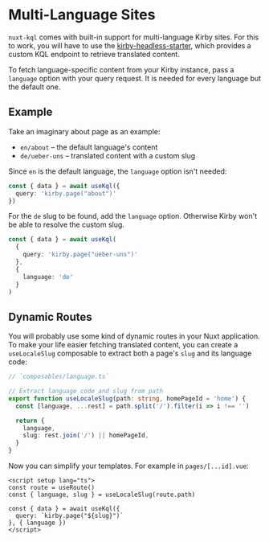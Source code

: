 # Multi-Language Sites

`nuxt-kql` comes with built-in support for multi-language Kirby sites. For this to work, you will have to use the [kirby-headless-starter](https://github.com/johannschopplich/kirby-headless-starter), which provides a custom KQL endpoint to retrieve translated content.

To fetch language-specific content from your Kirby instance, pass a `language` option with your query request. It is needed for every language but the default one.

## Example

Take an imaginary about page as an example:

- `en/about` – the default language's content
- `de/ueber-uns` – translated content with a custom slug

Since `en` is the default language, the `language` option isn't needed:

```ts
const { data } = await useKql({
  query: 'kirby.page("about")'
})
```

For the `de` slug to be found, add the `language` option. Otherwise Kirby won't be able to resolve the custom slug.

```ts
const { data } = await useKql(
  {
    query: 'kirby.page("ueber-uns")'
  },
  {
    language: 'de'
  }
)
```

## Dynamic Routes

You will probably use some kind of dynamic routes in your Nuxt application. To make your life easier fetching translated content, you can create a `useLocaleSlug` composable to extract both a page's `slug` and its language code:

```ts
// `composables/language.ts`

// Extract language code and slug from path
export function useLocaleSlug(path: string, homePageId = 'home') {
  const [language, ...rest] = path.split('/').filter(i => i !== '')

  return {
    language,
    slug: rest.join('/') || homePageId,
  }
}
```

Now you can simplify your templates. For example in `pages/[...id].vue`:

```vue
<script setup lang="ts">
const route = useRoute()
const { language, slug } = useLocaleSlug(route.path)

const { data } = await useKql({
  query: `kirby.page("${slug}")`
}, { language })
</script>
```
